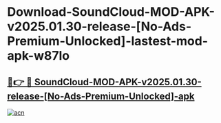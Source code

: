 # Download-SoundCloud-MOD-APK-v2025.01.30-release-[No-Ads-Premium-Unlocked]-lastest-mod-apk-w87lo

<h2><a href="https://apkcomod.com?title=SoundCloud-MOD-APK-v2025.01.30-release-[No-Ads-Premium-Unlocked]">🔗👉 🔴 SoundCloud-MOD-APK-v2025.01.30-release-[No-Ads-Premium-Unlocked]-apk </a></h2>

[![acn](https://github.com/user-attachments/assets/0f9c940e-d8b0-45ae-aac7-cd30a18b3e1c)](https://apkcomod.com?title=SoundCloud-MOD-APK-v2025.01.30-release-[No-Ads-Premium-Unlocked])
